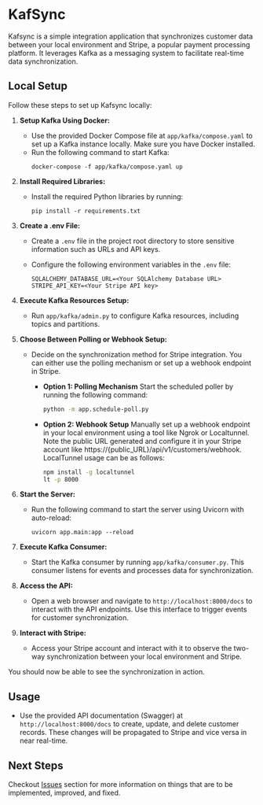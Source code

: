 # KafSync

Kafsync is a simple integration application that synchronizes customer data between your local environment and Stripe, a popular payment processing platform. It leverages Kafka as a messaging system to facilitate real-time data synchronization.

## Local Setup

Follow these steps to set up Kafsync locally:

1. **Setup Kafka Using Docker:**

   - Use the provided Docker Compose file at `app/kafka/compose.yaml` to set up a Kafka instance locally. Make sure you have Docker installed.
   - Run the following command to start Kafka:
     ```
     docker-compose -f app/kafka/compose.yaml up
     ```

2. **Install Required Libraries:**

   - Install the required Python libraries by running:
     ```
     pip install -r requirements.txt
     ```

3. **Create a .env File:**

   - Create a `.env` file in the project root directory to store sensitive information such as URLs and API keys.
   - Configure the following environment variables in the `.env` file:

     ```
     SQLALCHEMY_DATABASE_URL=<Your SQLAlchemy Database URL>
     STRIPE_API_KEY=<Your Stripe API key>
     ```

4. **Execute Kafka Resources Setup:**

   - Run `app/kafka/admin.py` to configure Kafka resources, including topics and partitions.

5. **Choose Between Polling or Webhook Setup:**

   - Decide on the synchronization method for Stripe integration. You can either use the polling mechanism or set up a webhook endpoint in Stripe.
  
      - **Option 1: Polling Mechanism**
        Start the scheduled poller by running the following command:
        ```bash
        python -m app.schedule-poll.py
        ```
  
      - **Option 2: Webhook Setup**
        Manually set up a webhook endpoint in your local environment using a tool like Ngrok or Localtunnel. Note the public URL generated and configure it in your Stripe account like https://{public_URL}/api/v1/customers/webhook. LocalTunnel usage can be as follows:
        ```bash
        npm install -g localtunnel
        lt -p 8000
        ```

6. **Start the Server:**

   - Run the following command to start the server using Uvicorn with auto-reload:
     ```
     uvicorn app.main:app --reload
     ```

7. **Execute Kafka Consumer:**

   - Start the Kafka consumer by running `app/kafka/consumer.py`. This consumer listens for events and processes data for synchronization.

8. **Access the API:**

   - Open a web browser and navigate to `http://localhost:8000/docs` to interact with the API endpoints. Use this interface to trigger events for customer synchronization.

9. **Interact with Stripe:**

   - Access your Stripe account and interact with it to observe the two-way synchronization between your local environment and Stripe.

You should now be able to see the synchronization in action.

## Usage

- Use the provided API documentation (Swagger) at `http://localhost:8000/docs` to create, update, and delete customer records. These changes will be propagated to Stripe and vice versa in near real-time.

## Next Steps


Checkout [Issues](https://github.com/ganimtron-10/KafSync/issues) section for more information on things that are to be implemented, improved, and fixed.


